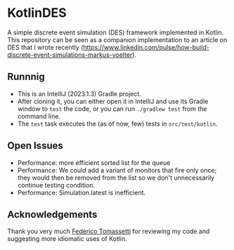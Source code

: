 # KotlinDES

A simple discrete event simulation (DES) framework implemented in Kotlin. This repository can be seen as a companion implementation to an article on DES that I wrote recently (https://www.linkedin.com/pulse/how-build-discrete-event-simulations-markus-voelter).

## Runnnig

* This is an IntelliJ (2023.1.3) Gradle project. 
* After cloning it, you can either 
open it in IntelliJ and use its Gradle window to `test` the code, or you
can run `./gradlew test` from the command line. 
* The `test` task executes the
(as of now, few) tests in `src/test/kotlin`.


## Open Issues
 
* Performance: more efficient sorted list for the queue
* Performance: We could add a variant of monitors that fire only once;
  they would then be removed from the list so we don't 
  unnecessarily continue testing condition.
* Performance: Simulation.latest is inefficient.

## Acknowledgements

Thank you very much [Federico Tomassetti](https://github.com/ftomassetti) for reviewing my code and suggesting more idiomatic uses of Kotlin.
